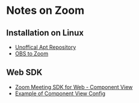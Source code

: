 # Notes on Zoom

## Installation on Linux

* [Unoffical Apt Repository](https://www.matthewthom.as/mirrors/#zoom)
* [OBS to Zoom](obs-to-zoom)

## Web SDK

* [Zoom Meeting SDK for Web - Component View](https://marketplacefront.zoom.us/sdk/meeting/web/components/index.html)
* [Example of Component View Config](https://stackoverflow.com/questions/76831074/how-to-implement-multiple-spotlighting-using-the-zoom-web-sdk-in-component-view)

